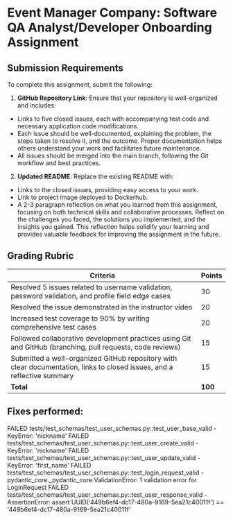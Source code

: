 # Event Manager Company: Software QA Analyst/Developer Onboarding Assignment



## Submission Requirements

To complete this assignment, submit the following:

1. **GitHub Repository Link**: Ensure that your repository is well-organized and includes:
  - Links to five closed issues, each with accompanying test code and necessary application code modifications.
  - Each issue should be well-documented, explaining the problem, the steps taken to resolve it, and the outcome. Proper documentation helps others understand your work and facilitates future maintenance.
  - All issues should be merged into the main branch, following the Git workflow and best practices.

2. **Updated README**: Replace the existing README with:
  - Links to the closed issues, providing easy access to your work.
  - Link to project image deployed to Dockerhub.
  - A 2-3 paragraph reflection on what you learned from this assignment, focusing on both technical skills and collaborative processes. Reflect on the challenges you faced, the solutions you implemented, and the insights you gained. This reflection helps solidify your learning and provides valuable feedback for improving the assignment in the future.

## Grading Rubric

| Criteria                                                                                                                | Points |
|-------------------------------------------------------------------------------------------------------------------------|--------|
| Resolved 5 issues related to username validation, password validation, and profile field edge cases                      | 30     |
| Resolved the issue demonstrated in the instructor video                                                                 | 20     |
| Increased test coverage to 90% by writing comprehensive test cases                                                      | 20     |
| Followed collaborative development practices using Git and GitHub (branching, pull requests, code reviews)              | 15     |
| Submitted a well-organized GitHub repository with clear documentation, links to closed issues, and a reflective summary | 15     |
| **Total**                                                                                                               | **100**|

## Fixes performed:

FAILED tests/test_schemas/test_user_schemas.py::test_user_base_valid - KeyError: 'nickname'
FAILED tests/test_schemas/test_user_schemas.py::test_user_create_valid - KeyError: 'nickname'
FAILED tests/test_schemas/test_user_schemas.py::test_user_update_valid - KeyError: 'first_name'
FAILED tests/test_schemas/test_user_schemas.py::test_login_request_valid - pydantic_core._pydantic_core.ValidationError: 1 validation error for LoginRequest
FAILED tests/test_schemas/test_user_schemas.py::test_user_response_valid - AssertionError: assert UUID('449b6ef4-dc17-480a-9169-5ea21c40011f') == '449b6ef4-dc17-480a-9169-5ea21c40011f'

